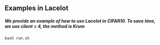 ## Examples in Lacelot

##### We provide an example of how to use Lacelot in CIFAR10.  To save time, we use client = 4, the method is Krum
`bash run.sh`
